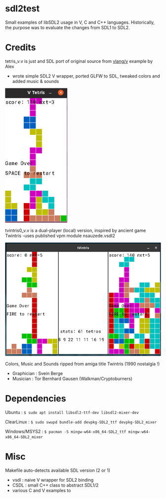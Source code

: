 # sdl2test
Small examples of libSDL2 usage in V, C and C++ languages.
Historically, the purpose was to evaluate the changes from SDL1 to SDL2.

# Credits
tetris_v.v is just and SDL port of original source from <a href='https://github.com/vlang/v'>vlang/v</a> example by Alex
- wrote simple SDL2 V wrapper, ported GLFW to SDL, tweaked colors and added music & sounds

<img src='https://github.com/nsauzede/sdl2test/raw/master/tetris_v.png'>

tvintris0_v.v is a dual-player (local) version, inspired by ancient game Twintris
-uses published vpm module nsauzede.vsdl2

<img src='https://github.com/nsauzede/sdl2test/blob/master/tvintris.png'>

Colors, Music and Sounds ripped from amiga title Twintris (1990 nostalgia !)
- Graphician : Svein Berge
- Musician : Tor Bernhard Gausen (Walkman/Cryptoburners)

# Dependencies
Ubuntu :
`$ sudo apt install libsdl2-ttf-dev libsdl2-mixer-dev`

ClearLinux :
`$ sudo swupd bundle-add devpkg-SDL2_ttf devpkg-SDL2_mixer`

Windows/MSYS2 :
`$ pacman -S mingw-w64-x86_64-SDL2_ttf mingw-w64-x86_64-SDL2_mixer`


# Misc
Makefile auto-detects available SDL version (2 or 1)

- vsdl : naive V wrapper for SDL2 binding
- CSDL : small C++ class to abstract SDL1/2
- various C and V examples to
